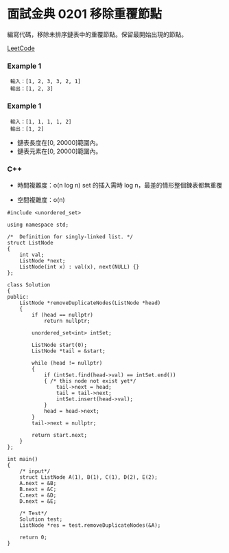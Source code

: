 # 面試金典 0201 移除重覆節點

編寫代碼，移除未排序鏈表中的重覆節點。保留最開始出現的節點。

[LeetCode](https://leetcode-cn.com/problems/remove-duplicate-node-lcci/)

### Example 1
```
 輸入：[1, 2, 3, 3, 2, 1]
 輸出：[1, 2, 3]
```

### Example 1
```
 輸入：[1, 1, 1, 1, 2]
 輸出：[1, 2]
```

* 鏈表長度在[0, 20000]範圍內。
* 鏈表元素在[0, 20000]範圍內。


### C++

* 時間複雜度：o(n log n) set 的插入需時 log n，最差的情形整個鍊表都無重覆

* 空間複雜度：o(n) 

```
#include <unordered_set>

using namespace std;

/*  Definition for singly-linked list. */
struct ListNode
{
    int val;
    ListNode *next;
    ListNode(int x) : val(x), next(NULL) {}
};

class Solution
{
public:
    ListNode *removeDuplicateNodes(ListNode *head)
    {
        if (head == nullptr)
            return nullptr;

        unordered_set<int> intSet;

        ListNode start(0);
        ListNode *tail = &start;

        while (head != nullptr)
        {
            if (intSet.find(head->val) == intSet.end())
            { /* this node not exist yet*/
                tail->next = head;
                tail = tail->next;
                intSet.insert(head->val);
            }
            head = head->next;
        }
        tail->next = nullptr;

        return start.next;
    }
};

int main()
{
    /* input*/
    struct ListNode A(1), B(1), C(1), D(2), E(2);
    A.next = &B;
    B.next = &C;
    C.next = &D;
    D.next = &E;

    /* Test*/
    Solution test;
    ListNode *res = test.removeDuplicateNodes(&A);

    return 0;
}
```
